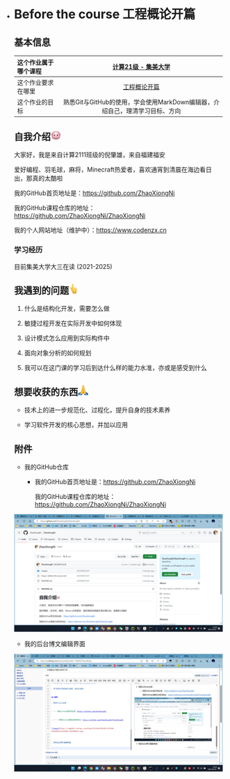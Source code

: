 - # Before the course 工程概论开篇

  ## 基本信息

  | 这个作业属于哪个课程 | [计算21级 - 集美大学](https://edu.cnblogs.com/campus/jmu/ComputerScience21) |
  | :------------------- | :----------------------------------------------------------: |
  | 这个作业要求在哪里   | [工程概论开篇](https://edu.cnblogs.com/campus/jmu/ComputerScience21/homework/13033) |
  | 这个作业的目标       | 熟悉Git与GitHub的使用，学会使用MarkDown编辑器，介绍自己，理清学习目标、方向 |

  ## 自我介绍![image](./images/3274186-20230907222003486-257617751-1694097318188-1.png)


  大家好，我是来自计算2111班级的倪肇雄，来自福建福安

  爱好编程、羽毛球，麻将，Minecraft热爱者，喜欢通宵到清晨在海边看日出，那真的太酷啦

  我的GitHub首页地址是：https://github.com/ZhaoXiongNi

  我的GitHub课程仓库的地址：https://github.com/ZhaoXiongNi/ZhaoXiongNi

  我的个人网站地址（维护中）：https://www.codenzx.cn

  

  ### 学习经历

  目前集美大学大三在读 (2021-2025)

  

  ## 我遇到的问题![image](./images/3274186-20230907222014059-551029054.png)


  1. 什么是结构化开发，需要怎么做

  2. 敏捷过程开发在实际开发中如何体现

  3. 设计模式怎么应用到实际构件中

  4. 面向对象分析的如何规划

  5. 我可以在这门课的学习后到达什么样的能力水准，亦或是感受到什么

  


  ## 想要收获的东西![image](./images/3274186-20230907222021884-1886065988.png)


  - 技术上的进一步规范化、过程化，提升自身的技术素养

  - 学习软件开发的核心思想，并加以应用


  ## 附件

  - 我的GitHub仓库


  	- 我的GitHub首页地址是：https://github.com/ZhaoXiongNi


  		我的GitHub课程仓库的地址：https://github.com/ZhaoXiongNi/ZhaoXiongNi


  ![image](./images/3274186-20230907222934480-1369980815.png)

  


  - 我的后台博文编辑界面


  ![image](./images/3274186-20230907223046078-1680593895.png)
